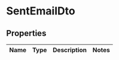 # SentEmailDto
## Properties

Name | Type | Description | Notes
------------ | ------------- | ------------- | -------------


